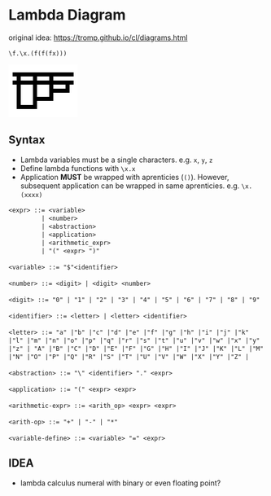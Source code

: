 # Lambda Diagram

original idea: <https://tromp.github.io/cl/diagrams.html>

```
\f.\x.(f(f(fx)))
```

![church numeral 3](./example.png)

## Syntax

 - Lambda variables must be a single characters.
    e.g. `x`, `y`, `z`
 - Define lambda functions with `\x.x`
 - Application **MUST** be wrapped with aprenticies (`()`).
   However, subsequent application can be wrapped in same aprenticies.
    e.g. `\x.(xxxx)`

```
<expr> ::= <variable>
         | <number>
         | <abstraction>
         | <application>
         | <arithmetic_expr>
         | "(" <expr> ")"

<variable> ::= "$"<identifier>

<number> ::= <digit> | <digit> <number>

<digit> ::= "0" | "1" | "2" | "3" | "4" | "5" | "6" | "7" | "8" | "9"

<identifier> ::= <letter> | <letter> <identifier>

<letter> ::= "a" |"b" |"c" |"d" |"e" |"f" |"g" |"h" |"i" |"j" |"k" |"l" |"m" |"n" |"o" |"p" |"q" |"r" |"s" |"t" |"u" |"v" |"w" |"x" |"y" |"z" | "A" |"B" |"C" |"D" |"E" |"F" |"G" |"H" |"I" |"J" |"K" |"L" |"M" |"N" |"O" |"P" |"Q" |"R" |"S" |"T" |"U" |"V" |"W" |"X" |"Y" |"Z" |

<abstraction> ::= "\" <identifier> "." <expr>

<application> ::= "(" <expr> <expr>

<arithmetic-expr> ::= <arith_op> <expr> <expr>

<arith-op> ::= "+" | "-" | "*"

<variable-define> ::= <variable> "=" <expr>
```

## IDEA

 - lambda calculus numeral with binary or even floating point?
